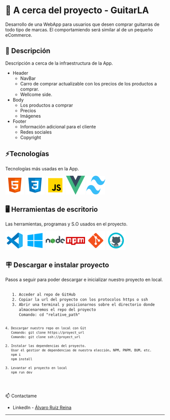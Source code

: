 # 🧐 A cerca del proyecto - GuitarLA
Desarrollo de una WebApp para usuarios que desen comprar guitarras de todo tipo de marcas. El comportamiendo será similar al de un pequeño eCommerce.

## 📰 Descripción
Descripción a cerca de la infraestructura de la App.
  * Header
      - NavBar
      - Carro de comprar actualizable con los precios de los productos a comprar.
      - Wellcome side.
  * Body
      - Los productos a comprar
      - Precios
      - Imágenes
  * Footer
      - Información adicional para el cliente
      - Redes sociales
      - Copyright

## ⚡Tecnologías
Tecnologías más usadas en la App.
<p align="left">
  <img style="margin: auto;" src="https://raw.githubusercontent.com/sachinverma53121/sachinverma53121/master/icons/html5.png" alt=html5 width="60" height="60"/> 
  <img style="margin: auto;" src="https://raw.githubusercontent.com/sachinverma53121/sachinverma53121/master/icons/css3.png" alt=css3 width="60" height="60"/> 
  <img style="margin: auto;" src="https://raw.githubusercontent.com/sachinverma53121/sachinverma53121/master/icons/js.png" alt=javascript width="60" height="60"/>
  <img style="margin: auto;" src="/public/img/vue.svg" alt=vue3js width="60" height="60"/>
 <img style="margin: auto;" src="/public/img/tailwindcss.svg" alt=vue3js width="60" height="60"/>
</p>

## 🖥️ Herramientas de escritorio
Las herramientas, programas y S.O usados en el proyecto.
<p align="left">
  <img style="margin: auto;" src="https://raw.githubusercontent.com/sachinverma53121/sachinverma53121/master/icons/vsc.png" alt=vs width="60" height="60"/>
  <img style="margin: auto;" src="https://raw.githubusercontent.com/sachinverma53121/sachinverma53121/master/icons/win10.png" alt=windows10 width="60" height="60"/>
  <img style="margin: auto;" src="https://raw.githubusercontent.com/sachinverma53121/sachinverma53121/master/icons/node.png" alt=nodejs width="60" height="60"/>
  <img style="margin: auto;" src="https://raw.githubusercontent.com/sachinverma53121/sachinverma53121/master/icons/npm.png" alt=npm width="60" height="60"/>
  <img style="margin: auto;" src="https://raw.githubusercontent.com/sachinverma53121/sachinverma53121/master/icons/git.png" alt=git width="60" height="60"/>
  <img style="margin: auto;" src="https://raw.githubusercontent.com/sachinverma53121/sachinverma53121/master/icons/github.png" alt=github width="60" height="60"/>
</p>

## 🪧 Descargar e instalar proyecto
Pasos a seguir para poder descargar e inicializar nuestro proyecto en local.

<link rel="stylesheet" href="https://cdn.jsdelivr.net/npm/prism-themes@1.9.0/themes/prism-dracula.min.css">
<pre style="border-radius: 20px">
  <code>
   1. Acceder al repo de GitHub
   2. Copiar la url del proyecto con los protocolos https o ssh
   3. Abrir una terminal y posicionarnos sobre el directorio donde 
      almacenaremos el repo del proyecto
      Comando: cd "relative_path"
   
    4. Descargar nuestro repo en local con Git
       Comando: git clone https://proyect_url
       Comando: git clone ssh://proyect_url
   
    2. Instalar las dependencias del proyecto.
       Usar el gestior de dependencias de nuestra elección, NPM, PNPM, BUM, etc.
       npm i
       npm install

    3. Levantar el proyecto en local
       npm run dev
  </code>
</pre>

📫 Contactame
- LinkedIn - [Álvaro Ruiz Reina](https://www.linkedin.com/in/álvaro-ruiz-reina-316834147/)
---
